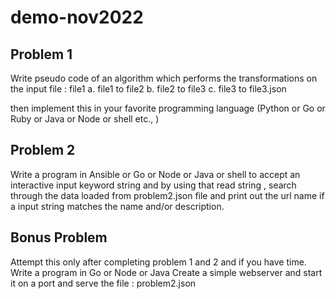 # demo-nov2022

## Problem 1

Write pseudo code of an algorithm which performs the transformations on the input file : file1
a. file1 to file2
b. file2 to file3
c. file3 to file3.json

then implement this in your favorite programming language (Python or Go or Ruby or Java or Node or shell etc., )


## Problem 2

Write a program in Ansible or Go or Node or Java or shell
to accept an interactive input keyword string and by using that read string , search through the data loaded from 
problem2.json file
and print out the url name if a input string matches the name and/or description.


## Bonus Problem 

Attempt this only after completing problem 1 and 2 and if you have time.
Write a program in Go or Node or Java
 Create a simple webserver and start it on a port and serve the file : problem2.json 
